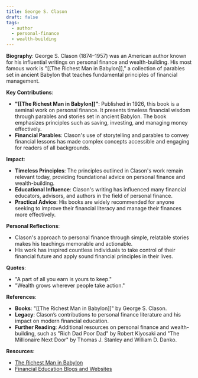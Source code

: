 ```yaml
---
title: George S. Clason
draft: false
tags:
  - author
  - personal-finance
  - wealth-building
---
```


**Biography**:
George S. Clason (1874–1957) was an American author known for his influential writings on personal finance and wealth-building. His most famous work is "[[The Richest Man in Babylon]]," a collection of parables set in ancient Babylon that teaches fundamental principles of financial management.

**Key Contributions**:

- **"[[The Richest Man in Babylon]]"**: Published in 1926, this book is a seminal work on personal finance. It presents timeless financial wisdom through parables and stories set in ancient Babylon. The book emphasizes principles such as saving, investing, and managing money effectively.
- **Financial Parables**: Clason's use of storytelling and parables to convey financial lessons has made complex concepts accessible and engaging for readers of all backgrounds.

**Impact**:

- **Timeless Principles**: The principles outlined in Clason's work remain relevant today, providing foundational advice on personal finance and wealth-building.
- **Educational Influence**: Clason's writing has influenced many financial educators, advisors, and authors in the field of personal finance.
- **Practical Advice**: His books are widely recommended for anyone seeking to improve their financial literacy and manage their finances more effectively.

**Personal Reflections**:

- Clason's approach to personal finance through simple, relatable stories makes his teachings memorable and actionable.
- His work has inspired countless individuals to take control of their financial future and apply sound financial principles in their lives.

**Quotes**:

- "A part of all you earn is yours to keep."
- "Wealth grows wherever people take action."

**References**:

- **Books**: "[[The Richest Man in Babylon]]" by George S. Clason.
- **Legacy**: Clason’s contributions to personal finance literature and his impact on modern financial education.
- **Further Reading**: Additional resources on personal finance and wealth-building, such as "Rich Dad Poor Dad" by Robert Kiyosaki and "The Millionaire Next Door" by Thomas J. Stanley and William D. Danko.

**Resources**:

- [The Richest Man in Babylon](https://www.amazon.com/Richest-Man-Babylon-George-Clason/dp/0451205367)
- [Financial Education Blogs and Websites](https://www.financialeducator.org/)

